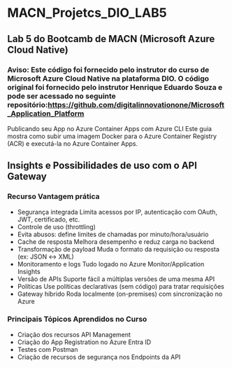 # MACN_Projetcs_DIO_LAB5
## Lab 5 do Bootcamb de MACN (Microsoft Azure Cloud Native)

### Aviso: Este código foi fornecido pelo instrutor do curso de Microsoft Azure Cloud Native na plataforma DIO. O código original foi fornecido pelo instrutor Henrique Eduardo Souza e pode ser acessado no seguinte repositório:https://github.com/digitalinnovationone/Microsoft_Application_Platform
Publicando seu App no Azure Container Apps com Azure CLI Este guia mostra como subir uma imagem Docker para o Azure Container Registry (ACR) e executá-la no Azure Container Apps.

## Insights e Possibilidades de uso com o API Gateway

### Recurso	Vantagem prática
- Segurança integrada	Limita acessos por IP, autenticação com OAuth, JWT, certificado, etc.
- Controle de uso (throttling)	
- Evita abusos: define limites de chamadas por minuto/hora/usuário
- Cache de resposta	Melhora desempenho e reduz carga no backend
- Transformação de payload	Muda o formato da requisição ou resposta (ex: JSON ↔ XML)
- Monitoramento e logs	Tudo logado no Azure Monitor/Application Insights
- Versão de APIs	Suporte fácil a múltiplas versões de uma mesma API
- Políticas	Use políticas declarativas (sem código) para tratar requisições
- Gateway híbrido	Roda localmente (on-premises) com sincronização no Azure

### Principais Tópicos Aprendidos no Curso
- Criação dos recursos API Management
- Criação do App Registration no Azure Entra ID
- Testes com Postman
- Criação de recursos de segurança nos Endpoints da API
